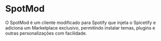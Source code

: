 # SpotMod
O SpotMod é um cliente modificado para Spotify que injeta o Spicetify e adiciona um Marketplace exclusivo, permitindo instalar temas, plugins e outras personalizações com facilidade.
